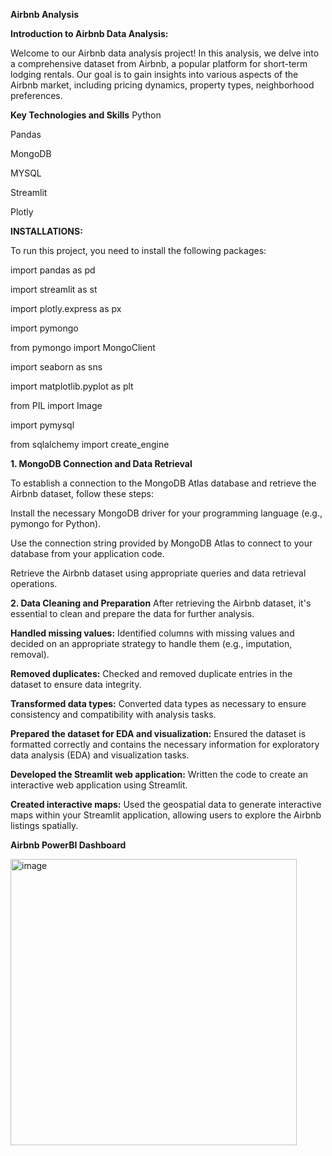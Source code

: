 **Airbnb Analysis**


**Introduction to Airbnb Data Analysis:**

Welcome to our Airbnb data analysis project! In this analysis, we delve into a comprehensive dataset from Airbnb, a popular platform for short-term lodging rentals. Our goal is to gain insights into various aspects of the Airbnb market, including pricing dynamics, property types, neighborhood preferences.


**Key Technologies and Skills**
Python

Pandas

MongoDB

MYSQL 

Streamlit

Plotly

**INSTALLATIONS:**

To run this project, you need to install the following packages:

import pandas as pd

import streamlit as st

import plotly.express as px

import pymongo

from pymongo import MongoClient

import seaborn as sns

import matplotlib.pyplot as plt

from PIL import Image

import pymysql

from sqlalchemy import create_engine



**1. MongoDB Connection and Data Retrieval**

To establish a connection to the MongoDB Atlas database and retrieve the Airbnb dataset, follow these steps:

Install the necessary MongoDB driver for your programming language (e.g., pymongo for Python).

Use the connection string provided by MongoDB Atlas to connect to your database from your application code.

Retrieve the Airbnb dataset using appropriate queries and data retrieval operations. 

**2. Data Cleaning and Preparation**
After retrieving the Airbnb dataset, it's essential to clean and prepare the data for further analysis.

**Handled missing values:** Identified columns with missing values and decided on an appropriate strategy to handle them (e.g., imputation, removal).

**Removed duplicates:** Checked and removed duplicate entries in the dataset to ensure data integrity.

**Transformed data types:** Converted data types as necessary to ensure consistency and compatibility with analysis tasks.

**Prepared the dataset for EDA and visualization:** Ensured the dataset is formatted correctly and contains the necessary information for exploratory data analysis (EDA) and visualization tasks.

**Developed the Streamlit web application:** Written the code to create an interactive web application using Streamlit. 

**Created interactive maps:** Used the geospatial data to generate interactive maps within your Streamlit application, allowing users to explore the Airbnb listings spatially.

**Airbnb PowerBI Dashboard**

<img width="458" alt="image" src="https://github.com/kalai2315/Airbnb_Project/assets/152251807/76fe12c3-4c60-4e64-973f-108f20b60706">


